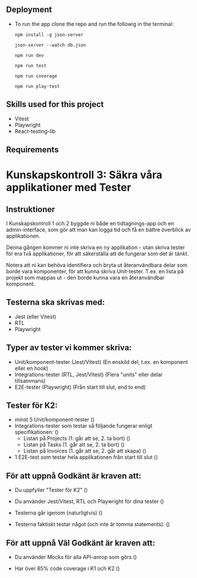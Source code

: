 ## Deployment
* To run the app clone the repo and run the followig in the terminal: 
  ```
  npm install -g json-server
  ```
  ```
  json-server --watch db.json
  ```
  ```
  npm run dev
  ```
  ```
  npm run test
  ```
  ```
  npm run coverage
  ```
  ```
  npm run play-test
  ```

## Skills used for this project
* Vitest
* Playwright
* React-testing-lib

## Requirements

# Kunskapskontroll 3: Säkra våra applikationer med Tester

## Instruktioner
I Kunskapskontroll 1 och 2 byggde ni både en tidtagnings-app och en admin-interface, som gör att man kan logga tid och få en bättre överblick av applikationen.

Denna gången kommer ni inte skriva en ny applikation - utan skriva tester för era två applikationer, för att säkerställa att de fungerar som det är tänkt.

Notera att ni kan behöva identifiera och bryta ut återanvändbara delar som borde vara komponenter, för att kunna skriva Unit-tester. 
T.ex. en lista på projekt som mappas ut - den borde kunna vara en återanvändbar komponent.

## Testerna ska skrivas med:
- Jest (eller Vitest)
- RTL
- Playwright

## Typer av tester vi kommer skriva:
- Unit/komponent-tester (Jest/Vitest)
  (En enskild del, t.ex. en komponent eller en hook)
- Integrations-tester (RTL, Jest/Vitest)
  (Flera "units" eller delar tillsammans)
- E2E-tester (Playwright)
  (Från start till slut, end to end)

## Tester för K2:
- minst 5 Unit/komponent-tester ()
- Integrations-tester som testar så följande fungerar enligt specifikationen: ()
  - Listan på Projects (1. går att se, 2. ta bort) ()
  - Listan på Tasks (1. går att se,  2. ta bort) ()
  - Listan på Invoices (1. går att se, 2. går att skapa) ()
- 1 E2E-test som testar hela applikationen från start till slut ()

## För att uppnå Godkänt är kraven att:
- Du uppfyller "Tester för K2" ()

- Du använder Jest/Vitest, RTL och Playwright för dina tester ()

- Testerna går igenom (naturligtvis) ()

- Testerna faktiskt testar något (och inte är tomma statements). ()

## För att uppnå Väl Godkänt är kraven att:
- Du använder Mocks för alla API-anrop som görs ()

- Har över 85% code coverage i K1 och K2 ()